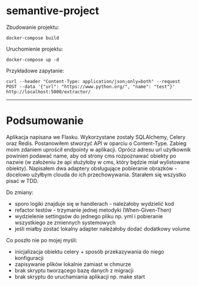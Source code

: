 # semantive-project

Zbudowanie projektu:

```
docker-compose build
```

Uruchomienie projektu:
```
docker-compose up -d
```
Przykładowe zapytanie:
```
curl --header "Content-Type: application/json;only=both" --request POST --data '{"url": "https://www.python.org/", "name": "test"}' http://localhost:5000/extractor/
```


  
---

# Podsumowanie

Aplikacja napisana we Flasku. Wykorzystane zostały SQLAlchemy, Celery oraz Redis. Postanowiłem stworzyć API w oparciu o Content-Type. Zabieg moim zdaniem uprościł endpointy w aplikacji. Oprócz adresu url użytkownik powinien podawać name, aby od strony cms rozpoznawać obiekty po nazwie (w założeniu że api służyłoby w cms, który będzie miał wylistowane obiekty). Napisałem dwa adaptery obsługujące pobieranie obrazków - docelowo użyłbym clouda do ich przechowywania. Starałem się wszystko pisać w TDD.

Do zmiany:
- sporo logiki znajduje się w handlerach - należałoby wydzielić kod 
- refactor testów - trzymanie jednej metodyki (When-Given-Then)
- wydzielenie settingsów do jednego pliku np. yml i pobieranie wszystkiego ze zmiennych systemowych
- jeśli miałby zostać lokalny adapter należałoby dodać dodatkowy volume

Co poszło nie po mojej myśli:
- inicjalizacja obiektu celery + sposób przekazywania do niego konfiguracji 
- zapisywanie plików lokalnie zamiast w chmurze
- brak skryptu tworzącego bazę danych z migracji 
- brak skryptu do uruchamiania aplikacji np. make start
